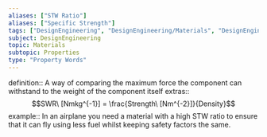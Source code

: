 ```yaml
---
aliases: ["STW Ratio"]
aliases: ["Specific Strength"]
tags: ["DesignEngineering", "DesignEngineering/Materials", "DesignEngineering/Materials/Properties", "DesignEngineering/Materials/Properties/PropertyWords"]
subject: DesignEngineering
topic: Materials
subtopic: Properties
type: "Property Words"
---
```


definition:: A way of comparing the maximum force the component can withstand to the weight of the component itself
extras:: $$SWR\ [Nmkg^{-1}] = \frac{Strength\ [Nm^{-2}]}{Density}$$
example:: In an airplane you need a material with a high STW ratio to ensure that it can fly using less fuel whilst keeping safety factors the same.